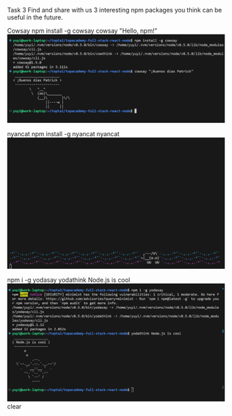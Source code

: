 Task 3
Find and share with us 3 interesting npm packages you think can be useful in the future.

Cowsay
npm install -g cowsay
cowsay "Hello, npm!"
![Alt text](cow.png)

nyancat
npm install -g nyancat
nyancat
![Alt text](cat.png)

npm i -g yodasay
yodathink Node.js is cool
![Alt text](yoda.png)clear
